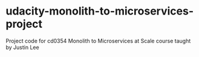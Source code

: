# udacity-monolith-to-microservices-project
Project code for cd0354 Monolith to Microservices at Scale course taught by Justin Lee
